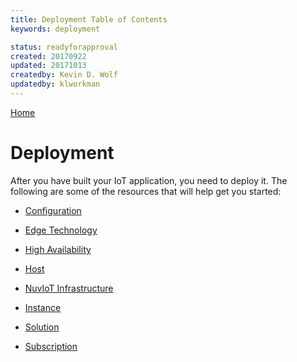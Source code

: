 ```yaml
---
title: Deployment Table of Contents
keywords: deployment

status: readyforapproval
created: 20170922
updated: 20171013
createdby: Kevin D. Wolf
updatedby: klworkman
---
```

[Home](../Index.md)

# Deployment

After you have built your IoT application, you need to deploy it.  The following are some of the resources that will help
get you started:

* [Configuration](Configuration.md)

* [Edge Technology](EdgeTechnology.md)

* [High Availability](HighAvailability.md)

* [Host](Host.md)

* [NuvIoT Infrastructure](NuvIoTInfrastructure.md)

* [Instance](Instance.md)

* [Solution](Solution.md)

* [Subscription](Subscriptions.md)
